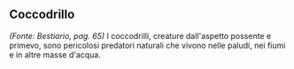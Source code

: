 ## **Coccodrillo**

_(Fonte: Bestiario, pag. 65)_ I coccodrilli, creature dall'aspetto possente e
primevo, sono pericolosi predatori naturali che vivono nelle paludi, nei fiumi e
in altre masse d'acqua.
